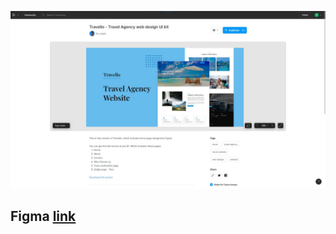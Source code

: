 ![image](./img/figma-link.jpg)

## Figma [link](https://www.figma.com/community/file/1108335734841119285)